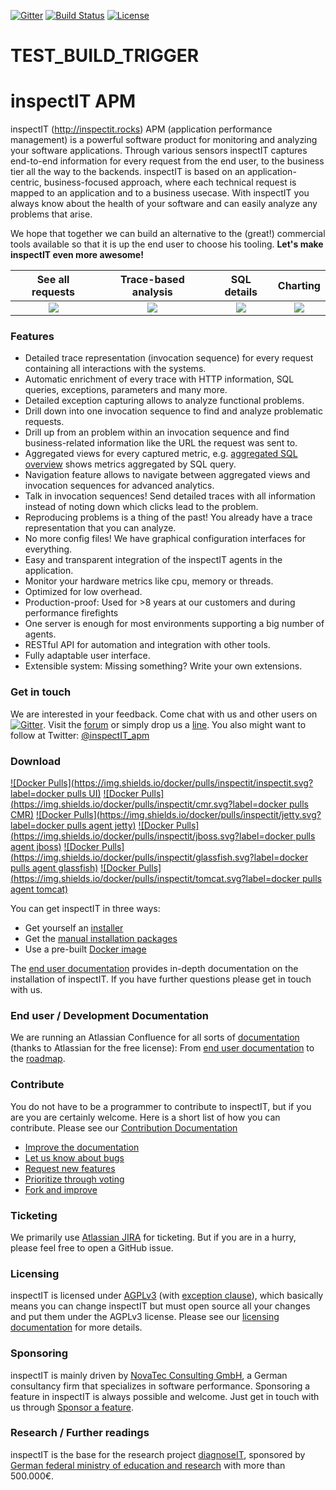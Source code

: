 [![Gitter](https://img.shields.io/badge/Gitter-join%20chat-brightgreen.svg)](https://gitter.im/inspectIT/chat?utm_source=badge&utm_medium=badge&utm_campaign=pr-badge&utm_content=badge) [![Build Status](http://jenkins.inspectit.rocks/buildStatus/icon?job=inspectIT%20-%20Integration)](http://jenkins.inspectit.rocks/job/inspectIT%20-%20Integration/) [![License](https://img.shields.io/badge/License-AGPLv3--with--exception-brightgreen.svg)](https://github.com/inspectIT/inspectIT/blob/master/LICENSE.txt)
# TEST_BUILD_TRIGGER
# inspectIT APM
inspectIT (http://inspectit.rocks) APM (application performance management) is a powerful software product for monitoring and analyzing your software applications. Through various sensors inspectIT captures end-to-end information for every request from the end user, to the business tier all the way to the backends. inspectIT is based on an application-centric, business-focused approach, where each technical request is mapped to an application and to a business usecase. With inspectIT you always know about the health of your software and can easily analyze any problems that arise.

We hope that together we can build an alternative to the (great!) commercial tools available so that it is up the end user to choose his tooling. **Let's make inspectIT even more awesome!**

| See all requests | Trace-based analysis | SQL details | Charting |
:-------------------------:|:-------------------------:|:-------------------------:|:-------------------------:
|![](http://inspectit.github.io/inspectIT/screenshots/httOverview.png) | ![](http://inspectit.github.io/inspectIT/screenshots/invocWithSQLLocate.png) | ![](http://inspectit.github.io/inspectIT/screenshots/sqlOverviewWithStorage.png) | ![](http://inspectit.github.io/inspectIT/screenshots/graphsRepo.png)|

### Features
- Detailed trace representation (invocation sequence) for every request containing all interactions with the systems.
- Automatic enrichment of every trace with HTTP information, SQL queries, exceptions, parameters and many more.
- Detailed exception capturing allows to analyze functional problems.
- Drill down into one invocation sequence to find and analyze problematic requests.
- Drill up from an problem within an invocation sequence and find business-related information like the URL the  request was sent to.
- Aggregated views for every captured metric, e.g. [aggregated SQL overview](http://inspectit.github.io/inspectIT/screenshots/sqlOverviewWithStorage.png) shows metrics aggregated by SQL query.
- Navigation feature allows to navigate between aggregated views and invocation sequences for advanced analytics.
- Talk in invocation sequences! Send detailed traces with all information instead of noting down which clicks lead to the problem.
- Reproducing problems is a thing of the past! You already have a trace representation that you can analyze.
- No more config files! We have graphical configuration interfaces for everything.
- Easy and transparent integration of the inspectIT agents in the application.
- Monitor your hardware metrics like cpu, memory or threads.
- Optimized for low overhead.
- Production-proof: Used for >8 years at our customers and during performance firefights
- One server is enough for most environments supporting a big number of agents.  
- RESTful API for automation and integration with other tools.
- Fully adaptable user interface.
- Extensible system: Missing something? Write your own extensions.

### Get in touch
We are interested in your feedback. Come chat with us and other users on [![Gitter](https://img.shields.io/badge/Gitter-join%20chat-brightgreen.svg)](https://gitter.im/inspectIT/chat?utm_source=badge&utm_medium=badge&utm_campaign=pr-badge&utm_content=badge). Visit the [forum](https://groups.google.com/forum/#!forum/inspectit) or simply drop us a [line](mailto:info.inspectit@novatec-gmbh.de). You also might want to follow at Twitter: [@inspectIT_apm](https://twitter.com/inspectit_apm)

### Download
[![Docker Pulls](https://img.shields.io/docker/pulls/inspectit/inspectit.svg?label=docker pulls UI)](https://registry.hub.docker.com/u/inspectit/inspectit/) [![Docker Pulls](https://img.shields.io/docker/pulls/inspectit/cmr.svg?label=docker pulls CMR)](https://registry.hub.docker.com/u/inspectit/cmr/) [![Docker Pulls](https://img.shields.io/docker/pulls/inspectit/jetty.svg?label=docker pulls agent jetty)](https://registry.hub.docker.com/u/inspectit/jetty/) [![Docker Pulls](https://img.shields.io/docker/pulls/inspectit/jboss.svg?label=docker pulls agent jboss)](https://registry.hub.docker.com/u/inspectit/jboss/) [![Docker Pulls](https://img.shields.io/docker/pulls/inspectit/glassfish.svg?label=docker pulls agent glassfish)](https://registry.hub.docker.com/u/inspectit/glassfish/) [![Docker Pulls](https://img.shields.io/docker/pulls/inspectit/tomcat.svg?label=docker pulls agent tomcat)](https://registry.hub.docker.com/u/inspectit/tomcat/)

You can get inspectIT in three ways:
- Get yourself an [installer](http://inspectit.rocks/download)
- Get the [manual installation packages](http://inspectit.rocks/download)
- Use a pre-built [Docker image](https://hub.docker.com/u/inspectit/)

The [end user documentation](https://inspectit-performance.atlassian.net/wiki/display/DOC/End+User+Documentation+Home) provides in-depth documentation on the installation of inspectIT. If you have further questions please get in touch with us.

### End user / Development Documentation
We are running an Atlassian Confluence for all sorts of [documentation](https://inspectit-performance.atlassian.net/wiki) (thanks to Atlassian for the free license):
From [end user documentation](https://inspectit-performance.atlassian.net/wiki/display/DOC/End+User+Documentation+Home) to the [roadmap](https://inspectit-performance.atlassian.net/wiki/display/ROAD/Roadmap+Home).

### Contribute
You do not have to be a programmer to contribute to inspectIT, but if you are you are certainly welcome. Here is a short list of how you can contribute. Please see our [Contribution Documentation](https://inspectit-performance.atlassian.net/wiki/display/CONTRIBUTE/Contribute+Home)
- [Improve the documentation](https://inspectit-performance.atlassian.net/wiki/display/CONTRIBUTE/Contribute+documentation)
- [Let us know about bugs](https://inspectit-performance.atlassian.net/wiki/display/CONTRIBUTE/Contribute+a+bug+report)
- [Request new features](https://inspectit-performance.atlassian.net/wiki/display/CONTRIBUTE/Add+feature+requests)
- [Prioritize through voting](https://inspectit-performance.atlassian.net/wiki/display/CONTRIBUTE/Vote+for+features+and+bugs)
- [Fork and improve](https://inspectit-performance.atlassian.net/wiki/display/CONTRIBUTE/Contribute+source+code)

### Ticketing
We primarily use [Atlassian JIRA](https://inspectit-performance.atlassian.net/secure/Dashboard.jspa) for ticketing. But if you are in a hurry, please feel free to open a GitHub issue.

### Licensing
inspectIT is licensed under [AGPLv3](https://github.com/inspectIT/inspectIT/blob/master/LICENSE.txt) (with [exception clause](https://github.com/inspectIT/inspectIT/blob/master/LICENSEEXCEPTIONS.txt)), which basically means you can change inspectIT but must open source all your changes and put them under the AGPLv3 license. Please see our [licensing documentation](https://inspectit-performance.atlassian.net/wiki/display/LIC/Licensing) for more details.

### Sponsoring
inspectIT is mainly driven by [NovaTec Consulting GmbH](http://www.novatec-gmbh.de/), a German consultancy firm that specializes in software performance. Sponsoring a feature in inspectIT is always possible and welcome. Just get in touch with us through [Sponsor a feature](https://inspectit-performance.atlassian.net/wiki/display/CONTRIBUTE/Sponsor+a+feature).

### Research / Further readings
inspectIT is the base for the research project [diagnoseIT](http://diagnoseit.github.io/), sponsored by [German federal ministry of education and research](http://www.bmbf.de) with more than 500.000€.

<!-- interesting badges for further integration -->
<!-- coveralls.io badge -->
<!-- [![Coverage Status](https://coveralls.io/repos/OCA/product-attribute/badge.png?branch=8.0)](https://coveralls.io/r/OCA/product-attribute?branch=8.0) -->
<!-- [![Bountysource](https://img.shields.io/bountysource/team/inspectit/activity.svg)]() -->
